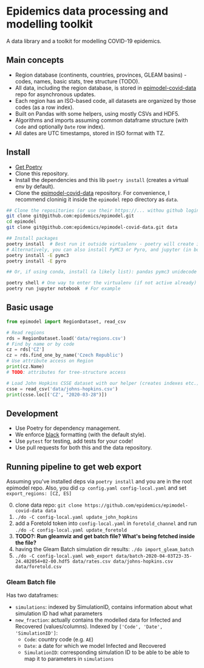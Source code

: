 # Epidemics data processing and modelling toolkit

A data library and a toolkit for modelling COVID-19 epidemics.

## Main concepts

* Region database (continents, countries, provinces, GLEAM basins) - codes, names, basic stats, tree structure (TODO).
* All data, including the region database, is stored in [epimodel-covid-data](https://github.com/epidemics/epimodel-covid-data) repo for asynchronous updates.
* Each region has an ISO-based code, all datasets are organized by those codes (as a row index).
* Built on Pandas with some helpers, using mostly CSVs and HDF5.
* Algorithms and imports assuming common dataframe structure (with `Code` and optionally `Date` row index).
* All dates are UTC timestamps, stored in ISO format with TZ.

## Install

* [Get Poetry](https://python-poetry.org/docs/#installation)
* Clone this repository.
* Install the dependencies and this lib `poetry install` (creates a virtual env by default).
* Clone the [epimodel-covid-data](https://github.com/epidemics/epimodel-covid-data/) repository. For convenience, I recommend cloninig it inside the `epimodel` repo directory as `data`.

```sh
## Clone the repositories (or use their https://... withou github login)
git clone git@github.com:epidemics/epimodel.git
cd epimodel
git clone git@github.com:epidemics/epimodel-covid-data.git data

## Install packages
poetry install  # Best run it outside virtualenv - poetry will create its own
# Alternatively, you can also install PyMC3 or Pyro, and jupyter (in both cases):
poetry install -E pymc3
poetry install -E pyro

## Or, if using conda, install (a likely list): pandas pymc3 unidecode jupyter ...

poetry shell # One way to enter the virtualenv (if not active already)
poetry run jupyter notebook  # For example
```

## Basic usage

```python
from epimodel import RegionDataset, read_csv

# Read regions
rds = RegionDataset.load('data/regions.csv')
# Find by name or by code
cz = rds['CZ']
cz = rds.find_one_by_name('Czech Republic')
# Use attribute access on Region
print(cz.Name)
# TODO: attributes for tree-structure access

# Load John Hopkins CSSE dataset with our helper (creates indexes etc.)
csse = read_csv('data/johns-hopkins.csv')
print(csse.loc[('CZ', "2020-03-28")])
```

## Development

* Use Poetry for dependency management.
* We enforce [black](https://github.com/psf/black) formatting (with the default style).
* Use `pytest` for testing, add tests for your code!
* Use pull requests for both this and the data repository.


## Running pipeline to get web export
Assuming you've installed deps via `poetry install` and you are in the root epimodel repo.
Also, you did `cp config.yaml config-local.yaml` and set `export_regions: [CZ, ES]`

0. clone data repo: `git clone https://github.com/epidemics/epimodel-covid-data data`
1. `./do -C config-local.yaml update_john_hopkins`
2. add a Foretold token into `config-local.yaml` in `foretold_channel` and run `./do -C config-local.yaml update_foretold`
3. **TODO?: Run gleamviz and get batch file? What's being fetched inside the file?** 
4. having the Gleam Batch simulation dir results: `./do import_gleam_batch`
5.  `./do -C config-local.yaml web_export data/batch-2020-04-03T23-35-24.482054+02-00.hdf5 data/rates.csv data/johns-hopkins.csv data/foretold.csv`

### Gleam Batch file
Has two dataframes:
* `simulations`: indexed by SimulationID, contains information about what simulation ID had what parameters
* `new_fraction`: actually contains the modelled data for Infected and Recovered (values/columns). Indexed by `['Code', 'Date', 'SimulationID']`:
    * `Code`: country code (e.g. `AE`)
    * `Date`: a date for which we model Infected and Recovered
    * `SimulationID`: corresponding simulation ID to be able to be able to map it to parameters in `simulations` 